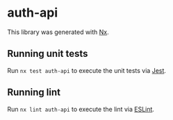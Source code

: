 # auth-api

This library was generated with [Nx](https://nx.dev).

## Running unit tests

Run `nx test auth-api` to execute the unit tests via [Jest](https://jestjs.io).

## Running lint

Run `nx lint auth-api` to execute the lint via [ESLint](https://eslint.org/).
